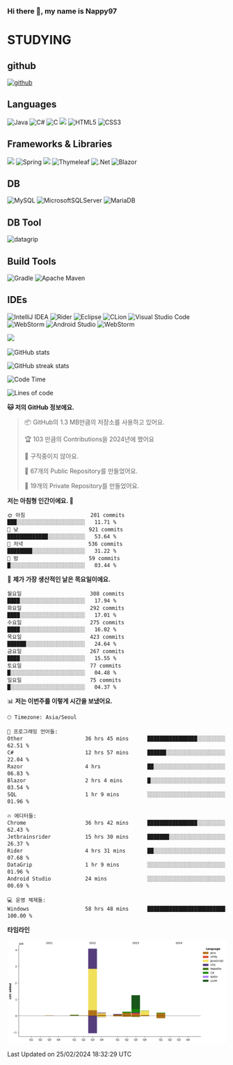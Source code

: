 ### Hi there 👋, my name is Nappy97

# STUDYING
## github
[<img src='https://cdn.jsdelivr.net/npm/simple-icons@3.0.1/icons/github.svg' alt='github' height='40'>](https://github.com/Nappy97)  

## Languages
![Java](https://img.shields.io/badge/java-%23ED8B00.svg?style=for-the-badge&logo=openjdk&logoColor=white) ![C#](https://img.shields.io/badge/c%23-%23239120.svg?style=for-the-badge&logo=c-sharp&logoColor=white) ![C](https://img.shields.io/badge/c-%2300599C.svg?style=for-the-badge&logo=c&logoColor=white) <img src="https://img.shields.io/badge/javascript-F7DF1E?style=for-the-badge&logo=javascript&logoColor=black"> ![HTML5](https://img.shields.io/badge/html5-%23E34F26.svg?style=for-the-badge&logo=html5&logoColor=white) ![CSS3](https://img.shields.io/badge/css3-%231572B6.svg?style=for-the-badge&logo=css3&logoColor=white)

## Frameworks & Libraries
<img src="https://img.shields.io/badge/bootstrap-7952B3?style=for-the-badge&logo=bootstrap&logoColor=white"> ![Spring](https://img.shields.io/badge/spring-%236DB33F.svg?style=for-the-badge&logo=spring&logoColor=white) <img src="https://img.shields.io/badge/jQuery-0769AD?style=for-the-badge&logo=jquery&logoColor=white"> ![Thymeleaf](https://img.shields.io/badge/Thymeleaf-%23005C0F.svg?style=for-the-badge&logo=Thymeleaf&logoColor=white) ![.Net](https://img.shields.io/badge/.NET-5C2D91?style=for-the-badge&logo=.net&logoColor=white) ![Blazor](https://img.shields.io/badge/blazor-%235C2D91.svg?style=for-the-badge&logo=blazor&logoColor=white)

## DB
![MySQL](https://img.shields.io/badge/mysql-%2300f.svg?style=for-the-badge&logo=mysql&logoColor=white) ![MicrosoftSQLServer](https://img.shields.io/badge/Microsoft%20SQL%20Server-CC2927?style=for-the-badge&logo=microsoft%20sql%20server&logoColor=white) ![MariaDB](https://img.shields.io/badge/MariaDB-003545?style=for-the-badge&logo=mariadb&logoColor=white)

## DB Tool
![datagrip](https://img.shields.io/badge/datagrip-9681EB?style=flat&logo=datagrip)

## Build Tools
![Gradle](https://img.shields.io/badge/Gradle-02303A.svg?style=for-the-badge&logo=Gradle&logoColor=white) ![Apache Maven](https://img.shields.io/badge/Apache%20Maven-C71A36?style=for-the-badge&logo=Apache%20Maven&logoColor=white)

## IDEs
![IntelliJ IDEA](https://img.shields.io/badge/IntelliJIDEA-000000.svg?style=for-the-badge&logo=intellij-idea&logoColor=white) ![Rider](https://img.shields.io/badge/Rider-000000.svg?style=for-the-badge&logo=Rider&logoColor=white&color=black&labelColor=crimson) ![Eclipse](https://img.shields.io/badge/Eclipse-FE7A16.svg?style=for-the-badge&logo=Eclipse&logoColor=white) ![CLion](https://img.shields.io/badge/CLion-black?style=for-the-badge&logo=clion&logoColor=white) ![Visual Studio Code](https://img.shields.io/badge/Visual%20Studio%20Code-0078d7.svg?style=for-the-badge&logo=visual-studio-code&logoColor=white) ![WebStorm](https://img.shields.io/badge/webstorm-143?style=for-the-badge&logo=webstorm&logoColor=white&color=black) ![Android Studio](https://img.shields.io/badge/Android%20Studio-3DDC84.svg?style=for-the-badge&logo=android-studio&logoColor=white) ![WebStorm](https://img.shields.io/badge/webstorm-143?style=for-the-badge&logo=webstorm&logoColor=white&color=black)

<div>
  <img  src="https://github-readme-stats.vercel.app/api/top-langs/?username=Nappy97&langs_count=8&exclude_repo=Example-deep-learning-from-scratch&layout=compact&line_height=24&hide_border=true&title_color=d88e82&card_width=280">
<div>
  
![GitHub stats](https://github-readme-stats.vercel.app/api?username=Nappy97&show_icons=true)  

![GitHub streak stats](https://github-readme-streak-stats.herokuapp.com/?user=Nappy97)  

<!--START_SECTION:waka-->
![Code Time](http://img.shields.io/badge/Code%20Time-1%2C585%20hrs%2026%20mins-blue)

![Lines of code](https://img.shields.io/badge/%EC%A0%80%EB%8A%94%20%EC%97%AC%ED%83%9C%EA%B9%8C%EC%A7%80%20-6.4%20million%20%EC%A4%84%EC%9D%98%20%EC%BD%94%EB%93%9C%EB%A5%BC%20%EC%9E%91%EC%84%B1%ED%96%88%EC%96%B4%EC%9A%94.-blue)

**🐱 저의 GitHub 정보에요.** 

> 📦 GitHub의 1.3 MB만큼의 저장소를 사용하고 있어요. 
 > 
> 🏆 103 만큼의 Contributions을 2024년에 했어요
 > 
> 🚫 구직중이지 않아요.
 > 
> 📜 67개의 Public Repository를 만들었어요. 
 > 
> 🔑 19개의 Private Repository를 만들었어요. 
 > 
**저는 아침형 인간이에요. 🐤** 

```text
🌞 아침                     201 commits         ███░░░░░░░░░░░░░░░░░░░░░░   11.71 % 
🌆 낮　                     921 commits         █████████████░░░░░░░░░░░░   53.64 % 
🌃 저녁                     536 commits         ████████░░░░░░░░░░░░░░░░░   31.22 % 
🌙 밤　                     59 commits          █░░░░░░░░░░░░░░░░░░░░░░░░   03.44 % 
```
📅 **제가 가장 생산적인 날은 목요일이에요.** 

```text
월요일                      308 commits         ████░░░░░░░░░░░░░░░░░░░░░   17.94 % 
화요일                      292 commits         ████░░░░░░░░░░░░░░░░░░░░░   17.01 % 
수요일                      275 commits         ████░░░░░░░░░░░░░░░░░░░░░   16.02 % 
목요일                      423 commits         ██████░░░░░░░░░░░░░░░░░░░   24.64 % 
금요일                      267 commits         ████░░░░░░░░░░░░░░░░░░░░░   15.55 % 
토요일                      77 commits          █░░░░░░░░░░░░░░░░░░░░░░░░   04.48 % 
일요일                      75 commits          █░░░░░░░░░░░░░░░░░░░░░░░░   04.37 % 
```


📊 **저는 이번주를 이렇게 시간을 보냈어요.** 

```text
🕑︎ Timezone: Asia/Seoul

💬 프로그래밍 언어들: 
Other                    36 hrs 45 mins      ████████████████░░░░░░░░░   62.51 % 
C#                       12 hrs 57 mins      ██████░░░░░░░░░░░░░░░░░░░   22.04 % 
Razor                    4 hrs               ██░░░░░░░░░░░░░░░░░░░░░░░   06.83 % 
Blazor                   2 hrs 4 mins        █░░░░░░░░░░░░░░░░░░░░░░░░   03.54 % 
SQL                      1 hr 9 mins         ░░░░░░░░░░░░░░░░░░░░░░░░░   01.96 % 

🔥 에디터들: 
Chrome                   36 hrs 42 mins      ████████████████░░░░░░░░░   62.43 % 
Jetbrainsrider           15 hrs 30 mins      ███████░░░░░░░░░░░░░░░░░░   26.37 % 
Rider                    4 hrs 31 mins       ██░░░░░░░░░░░░░░░░░░░░░░░   07.68 % 
DataGrip                 1 hr 9 mins         ░░░░░░░░░░░░░░░░░░░░░░░░░   01.96 % 
Android Studio           24 mins             ░░░░░░░░░░░░░░░░░░░░░░░░░   00.69 % 

💻 운영 체제들: 
Windows                  58 hrs 48 mins      █████████████████████████   100.00 % 
```

**타임라인**

![Lines of Code chart](https://raw.githubusercontent.com/Nappy97/Nappy97/main/assets/bar_graph.png)


 Last Updated on 25/02/2024 18:32:29 UTC
<!--END_SECTION:waka-->

